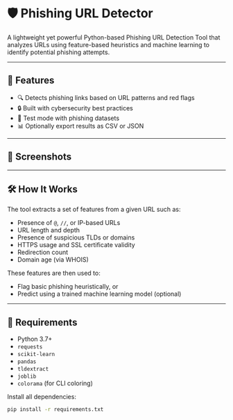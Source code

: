 # 🛡️ Phishing URL Detector

A lightweight yet powerful Python-based Phishing URL Detection Tool that analyzes URLs using feature-based heuristics and machine learning to identify potential phishing attempts.

---

## 🚀 Features

- 🔍 Detects phishing links based on URL patterns and red flags  
- 🔒 Built with cybersecurity best practices  
- 🧪 Test mode with phishing datasets  
- 📊 Optionally export results as CSV or JSON  

---

## 📸 Screenshots


---

## 🛠️ How It Works

The tool extracts a set of features from a given URL such as:

- Presence of `@`, `//`, or IP-based URLs
- URL length and depth
- Presence of suspicious TLDs or domains
- HTTPS usage and SSL certificate validity
- Redirection count
- Domain age (via WHOIS)

These features are then used to:
- Flag basic phishing heuristically, or
- Predict using a trained machine learning model (optional)

---

## 🔧 Requirements

- Python 3.7+
- `requests`
- `scikit-learn`
- `pandas`
- `tldextract`
- `joblib`
- `colorama` (for CLI coloring)

Install all dependencies:

```bash
pip install -r requirements.txt
